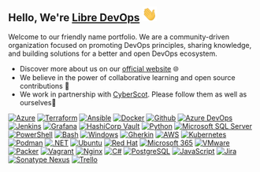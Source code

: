 <h2> Hello, We're <a href="https://libredevops.org" target="_blank">Libre DevOps</a> <img src="https://raw.githubusercontent.com/ABSphreak/ABSphreak/master/gifs/Hi.gif" width="30px" height="30px"></h2>

Welcome to our friendly name portfolio. We are a community-driven organization focused on promoting DevOps principles, sharing knowledge, and building solutions for a better and open DevOps ecosystem.

- Discover more about us on our [official website](https://libredevops.org) 🌐
- We believe in the power of collaborative learning and open source contributions 🤝
- We work in partnership with [CyberScot](https://github.com/cyber-scot).  Please follow them as well as ourselves🏴󠁧󠁢󠁳󠁣󠁴󠁿

[![Azure](https://img.shields.io/badge/azure-%230072C6.svg?style=for-the-badge&logo=microsoftazure&logoColor=white)](https://azure.microsoft.com)
[![Terraform](https://img.shields.io/badge/Terraform-7B42BC?style=for-the-badge&logo=terraform&logoColor=white)](https://www.terraform.io/)
[![Ansible](https://img.shields.io/badge/Ansible-EE0000?style=for-the-badge&logo=ansible&logoColor=white)](https://www.ansible.com/)
[![Docker](https://img.shields.io/badge/Docker-2496ED?style=for-the-badge&logo=docker&logoColor=white)](https://www.docker.com/)
[![Github](https://img.shields.io/badge/github-181717?style=for-the-badge&logo=github&logoColor=white)](https://github.com/)
[![Azure DevOps](https://img.shields.io/badge/Azure%20DevOps-0078D7.svg?style=for-the-badge&logo=azuredevops&logoColor=white)](https://dev.azure.com/)
[![Jenkins](https://img.shields.io/badge/jenkins-D24939?style=for-the-badge&logo=jenkins&logoColor=white)](https://www.jenkins.io/)
[![Grafana](https://img.shields.io/badge/Grafana-F46800?style=for-the-badge&logo=grafana&logoColor=white)](https://grafana.com/)
[![HashiCorp Vault](https://img.shields.io/badge/HashiCorp%20Vault-7B65C7?style=for-the-badge&logo=vault&logoColor=white)](https://www.vaultproject.io/)
[![Python](https://img.shields.io/badge/Python-3776AB?style=for-the-badge&logo=python&logoColor=white)](https://www.python.org/)
[![Microsoft SQL Server](https://img.shields.io/badge/Microsoft%20SQL%20Server-CC2927?style=for-the-badge&logo=microsoft-sql-server&logoColor=white)](https://www.microsoft.com/en-us/sql-server/sql-server-2019)
[![PowerShell](https://img.shields.io/badge/PowerShell-5391FE?style=for-the-badge&logo=powershell&logoColor=white)](https://microsoft.com/powershell)
[![Bash](https://img.shields.io/badge/Bash-4EAA25?style=for-the-badge&logo=gnu-bash&logoColor=white)](https://www.gnu.org/software/bash/)
[![Windows](https://img.shields.io/badge/Windows-0078D6?style=for-the-badge&logo=windows&logoColor=white)](https://www.microsoft.com/en-us/windows)
[![Gherkin](https://img.shields.io/badge/Gherkin-5B2063?style=for-the-badge&logo=cucumber&logoColor=white)](https://cucumber.io/docs/gherkin/reference/)
[![AWS](https://img.shields.io/badge/AWS-232F3E?style=for-the-badge&logo=amazon-aws&logoColor=white)](https://aws.amazon.com/)
[![Kubernetes](https://img.shields.io/badge/Kubernetes-326CE5?style=for-the-badge&logo=kubernetes&logoColor=white)](https://kubernetes.io/)
[![Podman](https://img.shields.io/badge/Podman-BA0C2F?style=for-the-badge&logo=podman&logoColor=white)](https://podman.io/)
[![.NET](https://img.shields.io/badge/.NET-5C2D91?style=for-the-badge&logo=.net&logoColor=white)](https://dotnet.microsoft.com/)
[![Ubuntu](https://img.shields.io/badge/Ubuntu-E95420?style=for-the-badge&logo=ubuntu&logoColor=white)](https://ubuntu.com/)
[![Red Hat](https://img.shields.io/badge/Red%20Hat-EE0000?style=for-the-badge&logo=red-hat&logoColor=white)](https://www.redhat.com/)
[![Microsoft 365](https://img.shields.io/badge/Microsoft%20365-D83B01?style=for-the-badge&logo=microsoft-office&logoColor=white)](https://www.microsoft.com/en-ww/microsoft-365)
[![VMware](https://img.shields.io/badge/VMware-607078?style=for-the-badge&logo=vmware&logoColor=white)](https://www.vmware.com/)
[![Packer](https://img.shields.io/badge/Packer-1B58B8?style=for-the-badge&logo=packer&logoColor=white)](https://www.packer.io/)
[![Vagrant](https://img.shields.io/badge/Vagrant-1868F2?style=for-the-badge&logo=vagrant&logoColor=white)](https://www.vagrantup.com/)
[![Nginx](https://img.shields.io/badge/Nginx-269539?style=for-the-badge&logo=nginx&logoColor=white)](https://www.nginx.com/)
[![C#](https://img.shields.io/badge/C%23-239120?style=for-the-badge&logo=c-sharp&logoColor=white)](https://learn.microsoft.com/en-us/dotnet/csharp/)
[![PostgreSQL](https://img.shields.io/badge/PostgreSQL-336791?style=for-the-badge&logo=postgresql&logoColor=white)](https://www.postgresql.org/)
[![JavaScript](https://img.shields.io/badge/JavaScript-F7DF1E?style=for-the-badge&logo=javascript&logoColor=black)](https://developer.mozilla.org/en-US/docs/Web/JavaScript)
[![Jira](https://img.shields.io/badge/Jira-0052CC?style=for-the-badge&logo=jira&logoColor=white)](https://www.atlassian.com/software/jira)
[![Sonatype Nexus](https://img.shields.io/badge/Sonatype%20Nexus-0E8A16?style=for-the-badge&logo=sonatype&logoColor=white)](https://www.sonatype.com/nexus-repository-oss)
[![Trello](https://img.shields.io/badge/Trello-0079BF?style=for-the-badge&logo=trello&logoColor=white)](https://trello.com/)
